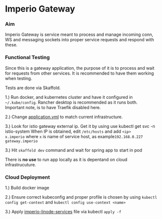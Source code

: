 # Imperio Gateway

### Aim

Imperio Gateway is service meant to process and manage incoming conn, WS and messaging sockets into proper service requests and respond with these.

### Functional Testing
Since this is a gateway application, the purpose of it is to process and wait for requests from other services. It is recommended to have them working when testing.

Tests are done via Skaffold.

1.) Run docker, and kubernetes cluster and have it configured in `~/.kube/config`. Rancher desktop is recommended as it runs both. Important note, is to have Traefik disabled here.

2.) Change [application.yml](src/main/resources/application.yml) to match current infrastructure.

3.) Look for istio gateway external ip. Get it by using use kubectl get svc -n istio-system
When IP is obtained, edit `/etc/hosts` and add `<ip> 	x.imperio` where `x` is name of service host, as example`192.168.0.227	gateway.imperio`

3.) Hit `skaffold dev` command and wait for spring app to start in pod

There is <b>no use</b> to run app locally as it is depentand on cloud infrastrucuture. 
### Cloud Deployment
1.) Build docker image

2.) Ensure correct kubeconfig and proper profile is chosen by using `kubectl config get-context` and `kubectl config use-context <name>`

3.) Apply [imperio-linode-services](imperio-linode-services.yaml) file via kubectl `apply -f`
